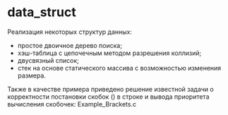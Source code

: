 # data_struct
Реализация некоторых структур данных:
- простое двоичное дерево поиска;
- хэш-таблица с цепочечным методом разрешения коллизий;
- двусвязный список;
- стек на основе статического массива с возможностью изменения размера.

Также в качестве примера приведено решение известной задачи о корректности постановки скобок () в строке и вывода приоритета вычисления скобочек: Example_Brackets.c
